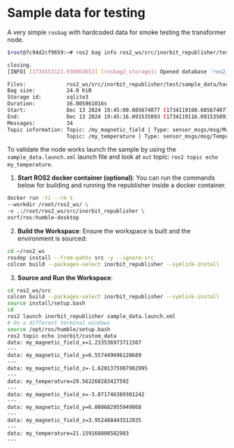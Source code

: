 # Sample data for testing

A very simple ``rosbag``  with hardcoded data for smoke testing the transformer node.

```bash
$root@7c94d2cf9659:~# ros2 bag info ros2_ws/src/inorbit_republisher/test/sample_data/hardcodedRosbag/rosbag2_2024_12_13-19_33_34_0.db3

closing.
[INFO] [1734553121.938063653] [rosbag2_storage]: Opened database 'ros2_ws/src/inorbit_republisher/test/sample_data/hardcodedRosbag/rosbag2_2024_12_13-19_33_34_0.db3' for READ_ONLY.

Files:             ros2_ws/src/inorbit_republisher/test/sample_data/hardcodedRosbag/rosbag2_2024_12_13-19_33_34_0.db3
Bag size:          24.0 KiB
Storage id:        sqlite3
Duration:          16.005861016s
Start:             Dec 13 2024 19:45:00.085674077 (1734119100.085674077)
End:               Dec 13 2024 19:45:16.091535093 (1734119116.091535093)
Messages:          34
Topic information: Topic: /my_magnetic_field | Type: sensor_msgs/msg/MagneticField | Count: 17 | Serialization Format: cdr
                   Topic: /my_temperature | Type: sensor_msgs/msg/Temperature | Count: 17 | Serialization Format: cdr

```

To validate the node works launch the sample by using the ``sample_data.launch.xml`` launch file and look at ``out`` topic: ``ros2 topic echo my_temperature``.
1. **Start ROS2 docker container (optional)**:
You can run the commands below for building and running the republisher inside a docker container.
  ```bash
  docker run -ti --rm \
  --workdir /root/ros2_ws/ \
  -v .:/root/ros2_ws/src/inorbit_republisher \
  osrf/ros:humble-desktop
  ```
2. **Build the Workspace**:
  Ensure the workspace is built and the environment is sourced:
  ```bash
  cd ~/ros2_ws
  rosdep install --from-paths src -y --ignore-src
  colcon build --packages-select inorbit_republisher --symlink-install
  ```
3. **Source and Run the Workspace**:
```bash
cd ros2_ws/src
colcon build --packages-select inorbit_republisher --symlink-install
source install/setup.bash
cd
ros2 launch inorbit_republisher sample_data.launch.xml
# On a different terminal windows
source /opt/ros/humble/setup.bash
ros2 topic echo inorbit/custom_data
data: my_magnetic_field_x=1.233536973711507
---
data: my_magnetic_field_y=6.557449696128689
---
data: my_magnetic_field_z=-1.6201375987982995
---
data: my_temperature=29.562268283427592
---
data: my_magnetic_field_x=-3.071746389301242
---
data: my_magnetic_field_y=6.080682955949868
---
data: my_magnetic_field_z=3.952488443512035
---
data: my_temperature=21.159168808582983
---
```
